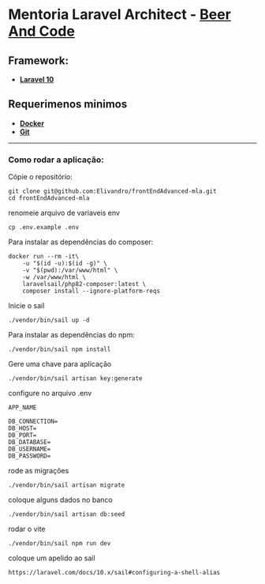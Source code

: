 # Mentoria Laravel Architect - [Beer And Code](https://github.com/beerandcodeteam)

## Framework:
- [**Laravel 10**](https://laravel.com/)


## Requerimenos minimos

- [**Docker**](https://docs.docker.com/engine/install/)
- [**Git**](https://git-scm.com/)


<hr>

### Como rodar a aplicação:

Cópie o repositório:

```
git clone git@github.com:Elivandro/frontEndAdvanced-mla.git
cd frontEndAdvanced-mla
```

renomeie arquivo de variaveis env

```
cp .env.example .env
```

Para instalar as dependências do composer:

```
docker run --rm -it\
    -u "$(id -u):$(id -g)" \
    -v "$(pwd):/var/www/html" \
    -w /var/www/html \
    laravelsail/php82-composer:latest \
    composer install --ignore-platform-reqs
```

Inicie o sail
```
./vendor/bin/sail up -d
```

Para instalar as dependências do npm:
```
./vendor/bin/sail npm install
```

Gere uma chave para aplicação

```
./vendor/bin/sail artisan key:generate
```

configure no arquivo .env

```
APP_NAME

DB_CONNECTION=
DB_HOST=
DB_PORT=
DB_DATABASE=
DB_USERNAME=
DB_PASSWORD=
```
rode as migrações

```
./vendor/bin/sail artisan migrate
```

coloque alguns dados no banco

```
./vendor/bin/sail artisan db:seed
```

rodar o vite

```
./vendor/bin/sail npm run dev
```

coloque um apelido ao sail
```
https://laravel.com/docs/10.x/sail#configuring-a-shell-alias
```